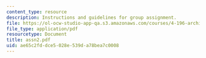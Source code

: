 ```yaml
---
content_type: resource
description: Instructions and guidelines for group assignment.
file: https://ol-ocw-studio-app-qa.s3.amazonaws.com/courses/4-196-architecture-design-level-ii-cuba-studio-spring-2004/ae65c2fddce5028e539da78bea7c0008_assn2.pdf
file_type: application/pdf
resourcetype: Document
title: assn2.pdf
uid: ae65c2fd-dce5-028e-539d-a78bea7c0008
---
```

